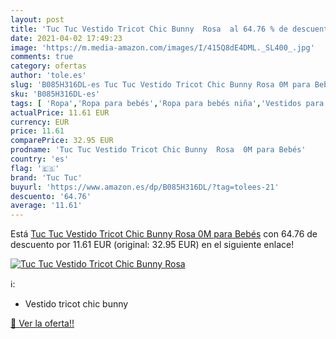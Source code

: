 ```yaml
---
layout: post
title: 'Tuc Tuc Vestido Tricot Chic Bunny  Rosa  al 64.76 % de descuento'
date: 2021-04-02 17:49:23
image: 'https://m.media-amazon.com/images/I/415Q8dE4DML._SL400_.jpg'
comments: true
category: ofertas
author: 'tole.es'
slug: 'B085H316DL-es Tuc Tuc Vestido Tricot Chic Bunny Rosa 0M para Bebés'
sku: 'B085H316DL-es'
tags: [ 'Ropa','Ropa para bebés','Ropa para bebés niña','Vestidos para bebés niña','bebés','tuc tuc', ]
actualPrice: 11.61 EUR
currency: EUR
price: 11.61
comparePrice: 32.95 EUR
prodname: 'Tuc Tuc Vestido Tricot Chic Bunny  Rosa  0M para Bebés'
country: 'es'
flag: '🇪🇸'
brand: 'Tuc Tuc'
buyurl: 'https://www.amazon.es/dp/B085H316DL/?tag=tolees-21'
descuento: '64.76'
average: '11.61'
---
```


Está [Tuc Tuc Vestido Tricot Chic Bunny  Rosa  0M para Bebés](https://www.amazon.es/dp/B085H316DL/?tag=tolees-21) con 64.76 de descuento por 11.61 EUR (original: 32.95 EUR) en el siguiente enlace!

[![Tuc Tuc Vestido Tricot Chic Bunny  Rosa ](https://m.media-amazon.com/images/I/415Q8dE4DML._SL400_.jpg)](https://www.amazon.es/dp/B085H316DL/?tag=tolees-21)

ℹ️:

- Vestido tricot chic bunny

[🛒 Ver la oferta!!](https://www.amazon.es/dp/B085H316DL/?tag=tolees-21)

